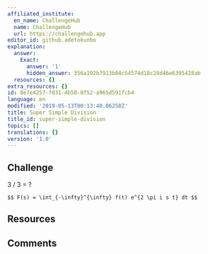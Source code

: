 ```yaml
---
affiliated_institute:
  en_name: ChallengeHub
  name: ChallengeHub
  url: https://challengehub.app
editor_id: github.adetokunbo
explanation:
  answer:
    Exact:
      answer: '1'
      hidden_answer: 356a192b7913b04c54574d18c28d46e6395428ab
  resources: {}
extra_resources: {}
id: 8e7e4257-f031-4b58-8f52-a965d591fcb4
language: en
modified: '2019-05-13T00:13:40.06258Z'
title: Super Simple Division
title_id: super-simple-division
topics: []
translations: {}
version: '1.0'
---
```


## Challenge
3 / 3 = ?


`$$ F(s) = \int_{-\infty}^{\infty} f(t) e^{2 \pi i s t} dt $$`

## Resources



## Comments




